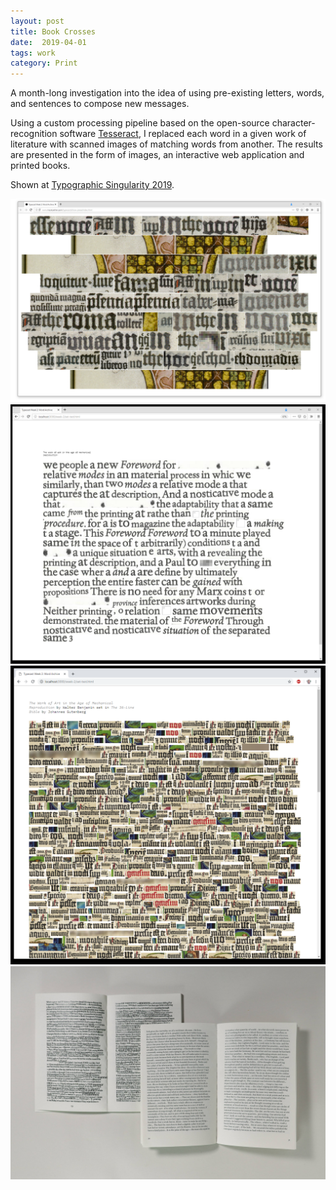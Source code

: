 ```yaml
---
layout: post
title: Book Crosses
date:  2019-04-01
tags: work
category: Print
---
```


A month-long investigation into the idea of using pre-existing letters, words, and sentences to compose new messages.

Using a custom processing pipeline based on the open-source character-recognition software [Tesseract](https://github.com/tesseract-ocr), I replaced each word in a given work of literature with scanned images of matching words from another. The results are presented in the form of images, an interactive web application and printed books.

Shown at [Typographic Singularity 2019](http://www.content-free.net/events/typographic-singularity).

![Web application showing words from the Gutenberg Bible](/assets/bc/Capture.PNG)
![Web application showing words from Walter Benjamin](/assets/bc/Capture-23.PNG)
![Jumbled words from the Gutenberg Bible](/assets/bc/Capture-27.PNG)
![Printed books made from found words](/assets/bc/Exam-Documentation-188.jpg)